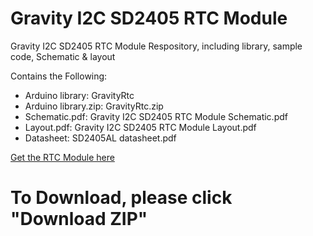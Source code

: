 # Gravity I2C SD2405 RTC Module

Gravity I2C SD2405 RTC Module Respository, including library, sample code, Schematic & layout<br>

Contains the Following:

* Arduino library: GravityRtc
* Arduino library.zip: GravityRtc.zip
* Schematic.pdf: Gravity I2C SD2405 RTC Module Schematic.pdf
* Layout.pdf: Gravity I2C SD2405 RTC Module Layout.pdf
* Datasheet: SD2405AL datasheet.pdf


[Get the RTC Module here](https://www.dfrobot.com/wiki/index.php/Gravity:_I2C_SD2405_RTC_Module_SKU:_DFR0469)

# To Download, please click "Download ZIP"
